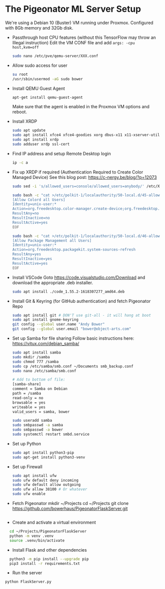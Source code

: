 # The Pigeonator ML Server Setup

We're using a Debian 10 (Buster) VM running under Proxmox. Configured with 8Gb memory and 32Gb disk.

* Passthrough host CPU features (without this TensorFlow may throw an Illegal instruction)
  Edit the VM CONF file and add `args: -cpu host,kvm=off`
  ```bash
  sudo nano /etc/pve/qemu-server/XXX.conf
  ```

* Allow sudo access for user
  ```bash
  su root
  /usr/sbin/usermod -aG sudo bower
  ```

* Install QEMU Guest Agent
  ```bash 
  apt-get install qemu-guest-agent
  ```
  Make sure that the agent is enabled in the Proxmox VM options and reboot.

* Install XRDP
  ```bash
  sudo apt update
  sudo apt install xfce4 xfce4-goodies xorg dbus-x11 x11-xserver-utils
  sudo apt install xrdp 
  sudo adduser xrdp ssl-cert
  ```

* Find IP address and setup Remote Desktop login
  ```bash
  ip -c a
  ```

* Fix up XRDP if required (Authentication Required to Create Color Managed Device)
  See this blog post: https://c-nergy.be/blog/?p=12073
  ```bash
  sudo sed -i 's/allowed_users=console/allowed_users=anybody/' /etc/X11/Xwrapper.config

  sudo bash -c "cat >/etc/polkit-1/localauthority/50-local.d/45-allow.colord.pkla" <<EOF
  [Allow Colord all Users]
  Identity=unix-user:*
  Action=org.freedesktop.color-manager.create-device;org.freedesktop.color-manager.create-profile;org.freedesktop.color-manager.delete-device;org.freedesktop.color-manager.delete-profile;org.freedesktop.color-manager.modify-device;org.freedesktop.color-manager.modify-profile
  ResultAny=no
  ResultInactive=no
  ResultActive=yes
  EOF

  sudo bash -c "cat >/etc/polkit-1/localauthority/50-local.d/46-allow-update-repo.pkla" <<EOF
  [Allow Package Management all Users]
  Identity=unix-user:*
  Action=org.freedesktop.packagekit.system-sources-refresh
  ResultAny=yes
  ResultInactive=yes
  ResultActive=yes
  EOF
  ```

* Install VSCode
  Goto  https://code.visualstudio.com/Download and download the appropriate .deb installer.
  ```bash 
  sudo apt install ./code_1.55.2-1618307277_amd64.deb
  ```

* Install Git & Keyring (for GitHub authentication) and fetch Pigeonator Repo
  ```bash
  sudo apt install git # DON'T use git-all - it will hang at boot
  sudo apt install gnome-keyring
  git config --global user.name "Andy Bower"
  git config --global user.email "bower@object-arts.com"

* Set up Samba for file sharing
  Follow basic instructions here: https://vitux.com/debian_samba/

  ```bash
  sudo apt install samba
  sudo mkdir /samba
  sudo chmod 777 /samba
  sudo cp /etc/samba/smb.conf ~/Documents smb_backup.conf
  sudo nano /etc/samba/smb.conf

  # Add to bottom of file:
  [samba-share]
  comment = Samba on Debian
  path = /samba
  read-only = no
  browsable = yes
  writeable = yes
  valid_users = samba, bower

  sudo useradd samba
  sudo smbpasswd -a samba
  sudo smbpasswd -a bower
  sudo systemctl restart smbd.service
  ```

* Set up Python
  ```bash
  sudo apt install python3-pip
  sudo apt-get install python3-venv
  ```

* Set up Firewall
  ```bash
  sudo apt install ufw
  sudo ufw default deny incoming
  sudo ufw default allow outgoing
  sudo ufw allow 38100 # Or whatever
  sudo ufw enable
  ```

* Fetch Pigeonator
  mkdir ~/Projects
  cd ~/Projects
  git clone https://github.com/bowerhaus/PigeonatorFlaskServer.git
  ```
* Create and activate a virtual environment
```bash
  cd ~/Projects/PigeonatorFlaskServer
  python -m venv .venv
  source .venv/bin/activate
```

* Install Flask and other dependencies
```bash
  python3 -m pip install --upgrade pip
  pip3 install -r requirements.txt
```

* Run the server
```bash
python FlaskServer.py
```